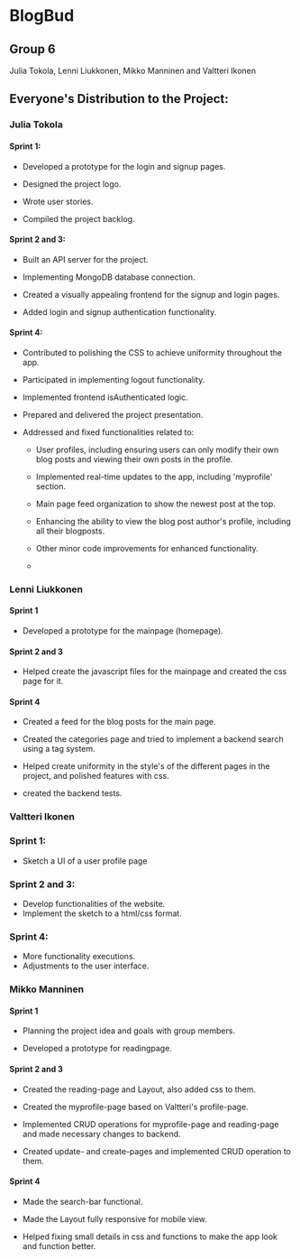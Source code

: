 # BlogBud

## Group 6

Julia Tokola, Lenni Liukkonen, Mikko Manninen and Valtteri Ikonen

## Everyone's Distribution to the Project:

### Julia Tokola

#### Sprint 1:

- Developed a prototype for the login and signup pages.
  
- Designed the project logo.
  
- Wrote user stories.
  
- Compiled the project backlog.

#### Sprint 2 and 3:

- Built an API server for the project.

- Implementing MongoDB database connection.
  
- Created a visually appealing frontend for the signup and login pages.
  
- Added login and signup authentication functionality.

#### Sprint 4:

- Contributed to polishing the CSS to achieve uniformity throughout the app.
  
- Participated in implementing logout functionality.
  
- Implemented frontend isAuthenticated logic.
  
- Prepared and delivered the project presentation.
  
- Addressed and fixed functionalities related to:
  
    - User profiles, including ensuring users can only modify their own blog posts and viewing their own posts in the profile.

    - Implemented real-time updates to the app, including 'myprofile' section.
      
    - Main page feed organization to show the newest post at the top.
 
    - Enhancing the ability to view the blog post author's profile, including all their blogposts.
      
    - Other minor code improvements for enhanced functionality.
    - 
### Lenni Liukkonen

#### Sprint 1

- Developed a prototype for the mainpage (homepage).

#### Sprint 2 and 3

- Helped create the javascript files for the mainpage and created the css page for it.

#### Sprint 4

- Created a feed for the blog posts for the main page.
  
- Created the categories page and tried to implement a backend search using a tag system.
  
- Helped create uniformity in the style's of the different pages in the project, and polished features with css.
  
- created the backend tests.



### Valtteri Ikonen

### Sprint 1:
- Sketch a UI of a user profile page

### Sprint 2 and 3:
- Develop functionalities of the website.
- Implement the sketch to a html/css format.

### Sprint 4:
- More functionality executions.
- Adjustments to the user interface.


### Mikko Manninen

#### Sprint 1
- Planning the project idea and goals with group members.
  
- Developed a prototype for readingpage.

#### Sprint 2 and 3
- Created the reading-page and Layout, also added css to them.
  
- Created the myprofile-page based on Valtteri's profile-page.
  
- Implemented CRUD operations for myprofile-page and reading-page and made necessary changes to backend.

- Created update- and create-pages and implemented CRUD operation to them.

#### Sprint 4
- Made the search-bar functional.
  
- Made the Layout fully responsive for mobile view.

- Helped fixing small details in css and functions to make the app look and function better.
